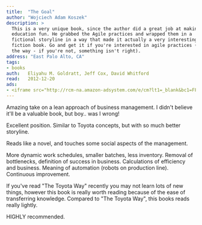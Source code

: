 ```yaml
---
title:	"The Goal"
author: "Wojciech Adam Koszek"
description: >
  This is a very unique book, since the author did a great job at making
  education fun. He grabbed the Agile practices and wrapped them in a
  fictional storyline in a way that made it actually a very interesting
  fiction book. Go and get it if you're interested in agile practices (by
  the way - if you're not, something isn't right).
address: "East Palo Alto, CA"
tags:
- books
auth:	Eliyahu M. Goldratt, Jeff Cox, David Whitford
read:	2012-12-20
ads:
- <iframe src="http://rcm-na.amazon-adsystem.com/e/cm?lt1=_blank&bc1=FFFFFF&IS2=1&npa=1&bg1=FFFFFF&fc1=000000&lc1=FF0000&t=wkoszek08-20&o=1&p=8&l=as4&m=amazon&f=ifr&ref=ss_til&asins=0884271951" style="width:120px;height:240px;" scrolling="no" marginwidth="0" marginheight="0" frameborder="0"></iframe>
---
```


Amazing take on a lean approach of business management. I didn't believe
it'll be a valuable book, but boy.. was I wrong!

Excellent position. Similar to Toyota concepts, but with so much better
storyline.

Reads like a novel, and touches some social aspects of the management.

More dynamic work schedules, smaller batches, less inventory. Removal of
bottlenecks, definition of success in business. Calculations of efficiency
and business. Meaning of automation (robots on production line). Continuous
improvement.

If you've read "The Toyota Way" recently you may not learn lots of new
things, however this book is really worth reading because of the ease of
transferring knowledge. Compared to "The Toyota Way", this books reads
really lightly.

HIGHLY recommended.

